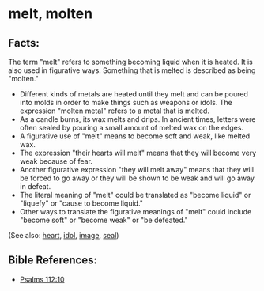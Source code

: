 # melt, molten #

## Facts: ##
The term "melt" refers to something becoming liquid when it is heated. It is also used in figurative ways. Something that is melted is described as being "molten."

* Different kinds of metals are heated until they melt and can be poured into molds in order to make things such as weapons or idols. The expression "molten metal" refers to a metal that is melted.
* As a candle burns, its wax melts and drips. In ancient times, letters were often sealed by pouring a small amount of melted wax on the edges.
* A figurative use of "melt" means to become soft and weak, like melted wax. 
* The expression "their hearts will melt" means that they will become very weak because of fear.
* Another figurative expression "they will melt away" means that they will be forced to go away or they will be shown to be weak and will go away in defeat.
* The literal meaning of "melt" could be translated as "become liquid" or "liquefy" or "cause to become liquid."
* Other ways to translate the figurative meanings of "melt" could include "become soft" or "become weak" or "be defeated."

(See also: [heart](../other/heart.md), [idol](../other/idol.md), [image](../other/image.md), [seal](../other/seal.md))

## Bible References: ##

* [Psalms 112:10](en/tn/psa/help/112/10)